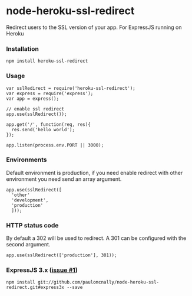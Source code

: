 node-heroku-ssl-redirect
========================

Redirect users to the SSL version of your app. For ExpressJS running on Heroku

### Installation

    npm install heroku-ssl-redirect

### Usage

    var sslRedirect = require('heroku-ssl-redirect');
    var express = require('express');
    var app = express();

    // enable ssl redirect
    app.use(sslRedirect());

    app.get('/', function(req, res){
      res.send('hello world');
    });

    app.listen(process.env.PORT || 3000);

### Environments

Default environment is production, if you need enable redirect with other environment you need send an array argument.

    app.use(sslRedirect([
      'other'
      'development',
      'production'
      ]));

### HTTP status code

By default a 302 will be used to redirect. A 301 can be configured with the second argument.

    app.use(sslRedirect(['production'], 301));

### ExpressJS 3.x ([issue #1](https://github.com/paulomcnally/node-heroku-ssl-redirect/issues/1))

    npm install git://github.com/paulomcnally/node-heroku-ssl-redirect.git#express3x --save
